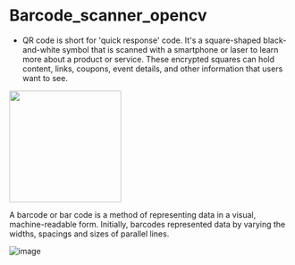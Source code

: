 # Barcode_scanner_opencv


- QR code is short for 'quick response' code. It's a square-shaped black-and-white symbol that is scanned with a smartphone or laser to learn more about a product or service. These encrypted squares can hold content, links, coupons, event details, and other information that users want to see.


<img src= "https://user-images.githubusercontent.com/58718316/178090663-eb7dac14-cc80-4ddd-bdf5-ef033afbd957.png" width=200, height=200>



A barcode or bar code is a method of representing data in a visual, machine-readable form. Initially, barcodes represented data by varying the widths, spacings and sizes of parallel lines.

![image](https://user-images.githubusercontent.com/58718316/178090701-6e714bb2-626e-4b76-b532-d0457a8056e9.png)

